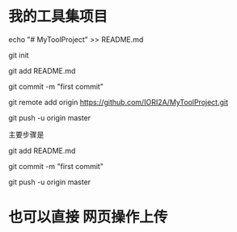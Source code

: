# 我的工具集项目


echo "# MyToolProject" >> README.md

git init

git add README.md

git commit -m "first commit"

git remote add origin https://github.com/IORI2A/MyToolProject.git

git push -u origin master



主要步骤是

git add README.md

git commit -m "first commit"

git push -u origin master

# 也可以直接 网页操作上传

